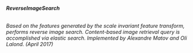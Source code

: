 ###### **ReverseImageSearch**
######  Based on the features generated by the scale invariant feature transform, performs reverse image search. Content-based image retrieval query is accomplished via elastic search. Implemented by Alexandre Matov and Oli Lalond. (April 2017)
